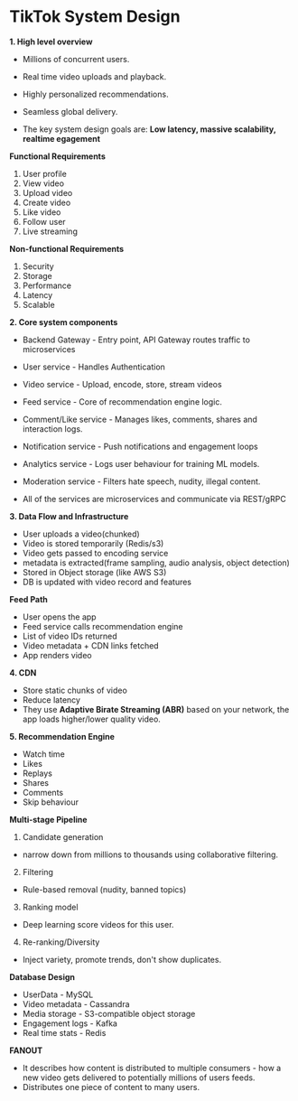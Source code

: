 # TikTok System Design

**1. High level overview**

- Millions of concurrent users.
- Real time video uploads and playback.
- Highly personalized recommendations.
- Seamless global delivery.

- The key system design goals are: **Low latency, massive scalability, realtime egagement**


**Functional Requirements**
1. User profile
2. View video
3. Upload video
4. Create video
5. Like video
6. Follow user
7. Live streaming


**Non-functional Requirements**
1. Security
2. Storage
3. Performance
4. Latency
5. Scalable




**2. Core system components**

- Backend Gateway - Entry point, API Gateway routes traffic to microservices
- User service - Handles Authentication
- Video service - Upload, encode, store, stream videos
- Feed service - Core of recommendation engine logic.
- Comment/Like service - Manages likes, comments, shares and interaction logs.
- Notification service - Push notifications and engagement loops
- Analytics service - Logs user behaviour for training ML models.
- Moderation service - Filters hate speech, nudity, illegal content.

- All of the services are microservices and communicate via REST/gRPC

**3. Data Flow and Infrastructure**

- User uploads a video(chunked)
- Video is stored temporarily (Redis/s3)
- Video gets passed to encoding service
- metadata is extracted(frame sampling, audio analysis, object detection)
- Stored in Object storage (like AWS S3)
- DB is updated with video record and features

**Feed Path**
- User opens the app
- Feed service calls recommendation engine
- List of video IDs returned
- Video metadata + CDN links fetched
- App renders video

**4. CDN**
- Store static chunks of video
- Reduce latency
- They use **Adaptive Birate Streaming (ABR)** based on your network, the app loads higher/lower quality video.

**5. Recommendation Engine**
- Watch time
- Likes
- Replays
- Shares
- Comments
- Skip behaviour

**Multi-stage Pipeline**
1. Candidate generation
- narrow down from millions to thousands using collaborative filtering.
2. Filtering 
- Rule-based removal (nudity, banned topics)
3. Ranking model
- Deep learning score videos for this user.
4. Re-ranking/Diversity
- Inject variety, promote trends, don't show duplicates.

**Database Design**
- UserData - MySQL
- Video metadata - Cassandra
- Media storage - S3-compatible object storage
- Engagement logs - Kafka
- Real time stats - Redis

**FANOUT**
- It describes how content is distributed to multiple consumers - how a new video gets delivered to potentially millions of users feeds.
- Distributes one piece of content to many users.




